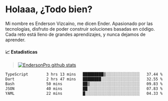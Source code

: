 
# Holaaa, ¿Todo bien?

Mi nombre es Enderson Vizcaíno, me dicen Ender. Apasionado por las tecnologías, disfruto de poder construir soluciones basadas en código. Cada reto está lleno de grandes aprendizajes, y nunca dejamos de aprender. 

#### :chart_with_upwards_trend: Estadisticas
> [![EndersonPro github stats](https://github-readme-stats.vercel.app/api?username=endersonpro&theme=vue-dark&show_icons=true)](https://github.com/anuraghazra/github-readme-stats) 


<!--START_SECTION:waka-->

```txt
TypeScript        3 hrs 13 mins   █████████▒░░░░░░░░░░░░░░░   37.44 %
Dart              2 hrs 47 mins   ████████░░░░░░░░░░░░░░░░░   32.55 %
Bash              50 mins         ██▒░░░░░░░░░░░░░░░░░░░░░░   09.83 %
JSON              40 mins         ██░░░░░░░░░░░░░░░░░░░░░░░   07.83 %
YAML              22 mins         █░░░░░░░░░░░░░░░░░░░░░░░░   04.33 %
```

<!--END_SECTION:waka-->

[website]: https://endersonpro.github.io/portfolio/
[twitter]: https://twitter.com/endersonj_
[youtube]: https://youtube.com/ByEnderson
[instagram]: https://instagram.com/endersonvizc
[linkedin]: https://www.linkedin.com/in/enderson-vizcaino-2aa927175/
